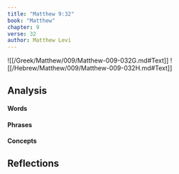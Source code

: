 ```yaml
---
title: "Matthew 9:32"
book: "Matthew"
chapter: 9
verse: 32
author: Matthew Levi
---
```

![[/Greek/Matthew/009/Matthew-009-032G.md#Text]]
![[/Hebrew/Matthew/009/Matthew-009-032H.md#Text]]

## Analysis

#### Words

#### Phrases

#### Concepts

## Reflections
